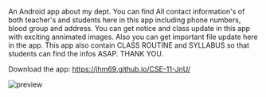 An Android app about my dept. You can find All contact information's of both teacher's and students here in this app including phone numbers, blood group and address. 
You can get notice and class update in this app with exciting annimated images. Also you can get important file update here in the app. This app also contain CLASS ROUTINE and SYLLABUS so that students can find the infos ASAP.
THANK YOU.

Download the app: https://jhm69.github.io/CSE-11-JnU/

![preview](preview.gif) 
